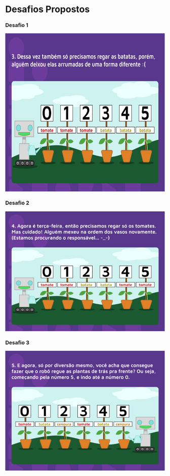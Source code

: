 # Desafios Propostos


### Desafio 1

<img src="https://github.com/lucasInCoffePower/TalentoCloud-FrontEnd/blob/main/Modulo1-Introducao_a_programacao/DesafiosPropostos/img/Aula_05_-_Loop_03.png" width="665" height="499">

### Desafio 2

![desafio 2](https://github.com/lucasInCoffePower/TalentoCloud-FrontEnd/blob/main/Modulo1-Introducao_a_programacao/DesafiosPropostos/img/Aula_05_-_Loop_04.png)


### Desafio 3

![desafio 3](https://github.com/lucasInCoffePower/TalentoCloud-FrontEnd/blob/main/Modulo1-Introducao_a_programacao/DesafiosPropostos/img/Aula_05_-_Loop_05.png)




